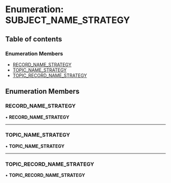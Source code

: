# Enumeration: SUBJECT\_NAME\_STRATEGY

## Table of contents

### Enumeration Members

- [RECORD\_NAME\_STRATEGY](SUBJECT_NAME_STRATEGY.md#record_name_strategy)
- [TOPIC\_NAME\_STRATEGY](SUBJECT_NAME_STRATEGY.md#topic_name_strategy)
- [TOPIC\_RECORD\_NAME\_STRATEGY](SUBJECT_NAME_STRATEGY.md#topic_record_name_strategy)

## Enumeration Members

### RECORD\_NAME\_STRATEGY

• **RECORD\_NAME\_STRATEGY**

___

### TOPIC\_NAME\_STRATEGY

• **TOPIC\_NAME\_STRATEGY**

___

### TOPIC\_RECORD\_NAME\_STRATEGY

• **TOPIC\_RECORD\_NAME\_STRATEGY**
